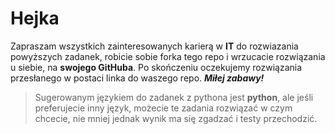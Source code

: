 # Hejka

Zapraszam wszystkich zainteresowanych karierą w **IT** do rozwiazania powyższych zadanek, robicie sobie forka tego repo i wrzucacie rozwiązania u siebie, na **swojego GitHuba**. Po skończeniu oczekujemy rozwiązania przesłanego w postaci linka do waszego repo.
***Miłej zabawy!***
> Sugerowanym językiem do zadanek z pythona jest **python**, ale jeśli preferujecie inny język, możecie te zadania rozwiązać w czym chcecie, nie mniej jednak wynik ma się zgadzać i testy przechodzić.
